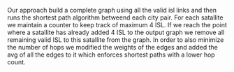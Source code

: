 Our approach build a complete graph using all the valid isl links and then runs the shortest path algorithm betweend each city pair. For each satallite we maintain a counter to keep track of maximum 4 ISL. If we reach the point where a satallite has already added 4 ISL to the output graph we remove all remaining valid ISL to this satallite from the graph. In order to also minimize the number of hops we modified the weights of the edges and added the avg of all the edges to it which enforces shortest paths with a lower hop count. 
